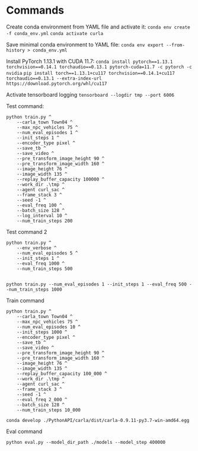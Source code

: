 # Commands 

Create conda environment from YAML file and activate it:
`conda env create -f conda_env.yml`
`conda activate curla`

Save minimal conda environment to YAML file:
`conda env export --from-history > conda_env.yml`

Install PyTorch 1.13.1 with CUDA 11.7:
`conda install pytorch==1.13.1 torchvision==0.14.1 torchaudio==0.13.1 pytorch-cuda=11.7 -c pytorch -c nvidia`
`pip install torch==1.13.1+cu117 torchvision==0.14.1+cu117 torchaudio==0.13.1 --extra-index-url https://download.pytorch.org/whl/cu117`

Activate tensorboard logging
`tensorboard --logdir tmp --port 6006`

Test command:
```
python train.py ^
    --carla_town Town04 ^
    --max_npc_vehicles 75 ^
    --num_eval_episodes 1 ^
    --init_steps 1 ^
    --encoder_type pixel ^
    --save_tb ^
    --save_video ^
    --pre_transform_image_height 90 ^
    --pre_transform_image_width 160 ^
    --image_height 76 ^
    --image_width 135 ^
    --replay_buffer_capacity 100000 ^
    --work_dir .\tmp ^
    --agent curl_sac ^
    --frame_stack 3 ^
    --seed -1 ^
    --eval_freq 100 ^
    --batch_size 128 ^
    --log_interval 10 ^
    --num_train_steps 200
```   

Test command 2
```
python train.py ^
    --env_verbose ^
    --num_eval_episodes 5 ^
    --init_steps 1 ^
    --eval_freq 1000 ^
    --num_train_steps 500


python train.py --num_eval_episodes 1 --init_steps 1 --eval_freq 500 --num_train_steps 1000
```

Train command
``` 
python train.py ^
    --carla_town Town04 ^
    --max_npc_vehicles 75 ^
    --num_eval_episodes 10 ^
    --init_steps 1000 ^
    --encoder_type pixel ^
    --save_tb ^
    --save_video ^
    --pre_transform_image_height 90 ^
    --pre_transform_image_width 160 ^
    --image_height 76 ^
    --image_width 135 ^
    --replay_buffer_capacity 100_000 ^
    --work_dir .\tmp ^
    --agent curl_sac ^
    --frame_stack 3 ^
    --seed -1 ^
    --eval_freq 2_000 ^
    --batch_size 128 ^
    --num_train_steps 10_000
``` 


```
conda develop ./PythonAPI/carla/dist/carla-0.9.11-py3.7-win-amd64.egg
```

Eval command
```
python eval.py --model_dir_path ./models --model_step 400000
```
